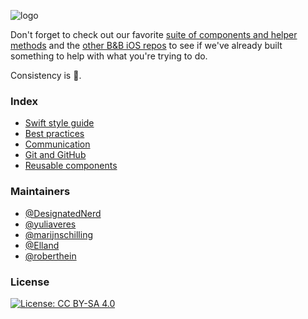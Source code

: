 ![logo](https://raw.githubusercontent.com/bakkenbaeck/iOS-playbook/master/assets/logo-v1.png)

Don't forget to check out our favorite [suite of components and helper methods](http://github.com/usesweet) and the [other B&B iOS repos](https://github.com/bakkenbaeck?language=swift) to see if we've already built something to help with what you're trying to do.

Consistency is 👸.

### Index

* [Swift style guide](STYLE_GUIDE.md)
* [Best practices](BEST_PRACTICES.md)
* [Communication](COMMUNICATION.md)
* [Git and GitHub](GIT_AND_GITHUB.md)
* [Reusable components](REUSABLE_COMPONENTS.md)

### Maintainers

* [@DesignatedNerd](https://github.com/designatednerd)
* [@yuliaveres](https://github.com/yuliaveres)
* [@marijnschilling](https://github.com/marijnschilling)
* [@Elland](https://github.com/Elland)
* [@roberthein](https://github.com/roberthein)

### License

[![License: CC BY-SA 4.0](https://img.shields.io/badge/License-CC%20BY--SA%204.0-lightgrey.svg)](http://creativecommons.org/licenses/by-sa/4.0/)
